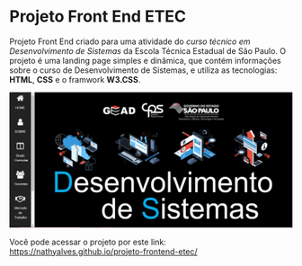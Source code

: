 # Projeto Front End ETEC
Projeto Front End criado para uma atividade do *curso técnico em Desenvolvimento de Sistemas* da Escola Técnica Estadual de São Paulo. 
O projeto é uma landing page simples e dinâmica, que contém informações sobre o curso de Desenvolvimento de Sistemas, e utiliza as tecnologias: **HTML**, **CSS** e o framwork **W3.CSS**.

<img src="captura-de-tela.JPG">

Você pode acessar o projeto por este link: https://nathyalves.github.io/projeto-frontend-etec/

